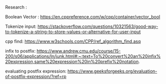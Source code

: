 Research :

Boolean Vector : https://en.cppreference.com/w/cpp/container/vector_bool

Tokenize input: https://stackoverflow.com/questions/10321563/good-way-to-tokenize-a-string-to-store-values-or-alternative-for-user-input

cpp find:
https://www.w3schools.com/CPP/ref_algorithm_find.asq

infix to postfix: 
https://www.andrew.cmu.edu/course/15-200/s06/applications/ln/junk.html#:~:text=To%20convert%20an%20infix%20expression,same%20expression%20in%20prefix%20notation.

evaluating postfix expression: 
https://www.geeksforgeeks.org/evaluation-of-postfix-expression/?ref=rp

